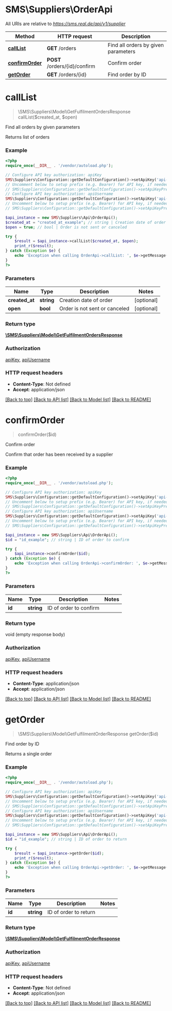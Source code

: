 # SMS\Suppliers\OrderApi

All URIs are relative to *https://sms.real.de/api/v1/supplier*

Method | HTTP request | Description
------------- | ------------- | -------------
[**callList**](OrderApi.md#callList) | **GET** /orders | Find all orders by given parameters
[**confirmOrder**](OrderApi.md#confirmOrder) | **POST** /orders/{id}/confirm | Confirm order
[**getOrder**](OrderApi.md#getOrder) | **GET** /orders/{id} | Find order by ID


# **callList**
> \SMS\Suppliers\Model\GetFulfilmentOrdersResponse callList($created_at, $open)

Find all orders by given parameters

Returns list of orders

### Example
```php
<?php
require_once(__DIR__ . '/vendor/autoload.php');

// Configure API key authorization: apiKey
SMS\Suppliers\Configuration::getDefaultConfiguration()->setApiKey('api-key', 'YOUR_API_KEY');
// Uncomment below to setup prefix (e.g. Bearer) for API key, if needed
// SMS\Suppliers\Configuration::getDefaultConfiguration()->setApiKeyPrefix('api-key', 'Bearer');
// Configure API key authorization: apiUsername
SMS\Suppliers\Configuration::getDefaultConfiguration()->setApiKey('api-username', 'YOUR_API_KEY');
// Uncomment below to setup prefix (e.g. Bearer) for API key, if needed
// SMS\Suppliers\Configuration::getDefaultConfiguration()->setApiKeyPrefix('api-username', 'Bearer');

$api_instance = new SMS\Suppliers\Api\OrderApi();
$created_at = "created_at_example"; // string | Creation date of order
$open = true; // bool | Order is not sent or canceled

try {
    $result = $api_instance->callList($created_at, $open);
    print_r($result);
} catch (Exception $e) {
    echo 'Exception when calling OrderApi->callList: ', $e->getMessage(), PHP_EOL;
}
?>
```

### Parameters

Name | Type | Description  | Notes
------------- | ------------- | ------------- | -------------
 **created_at** | **string**| Creation date of order | [optional]
 **open** | **bool**| Order is not sent or canceled | [optional]

### Return type

[**\SMS\Suppliers\Model\GetFulfilmentOrdersResponse**](../Model/GetFulfilmentOrdersResponse.md)

### Authorization

[apiKey](../../README.md#apiKey), [apiUsername](../../README.md#apiUsername)

### HTTP request headers

 - **Content-Type**: Not defined
 - **Accept**: application/json

[[Back to top]](#) [[Back to API list]](../../README.md#documentation-for-api-endpoints) [[Back to Model list]](../../README.md#documentation-for-models) [[Back to README]](../../README.md)

# **confirmOrder**
> confirmOrder($id)

Confirm order

Confirm that order has been received by a supplier

### Example
```php
<?php
require_once(__DIR__ . '/vendor/autoload.php');

// Configure API key authorization: apiKey
SMS\Suppliers\Configuration::getDefaultConfiguration()->setApiKey('api-key', 'YOUR_API_KEY');
// Uncomment below to setup prefix (e.g. Bearer) for API key, if needed
// SMS\Suppliers\Configuration::getDefaultConfiguration()->setApiKeyPrefix('api-key', 'Bearer');
// Configure API key authorization: apiUsername
SMS\Suppliers\Configuration::getDefaultConfiguration()->setApiKey('api-username', 'YOUR_API_KEY');
// Uncomment below to setup prefix (e.g. Bearer) for API key, if needed
// SMS\Suppliers\Configuration::getDefaultConfiguration()->setApiKeyPrefix('api-username', 'Bearer');

$api_instance = new SMS\Suppliers\Api\OrderApi();
$id = "id_example"; // string | ID of order to confirm

try {
    $api_instance->confirmOrder($id);
} catch (Exception $e) {
    echo 'Exception when calling OrderApi->confirmOrder: ', $e->getMessage(), PHP_EOL;
}
?>
```

### Parameters

Name | Type | Description  | Notes
------------- | ------------- | ------------- | -------------
 **id** | **string**| ID of order to confirm |

### Return type

void (empty response body)

### Authorization

[apiKey](../../README.md#apiKey), [apiUsername](../../README.md#apiUsername)

### HTTP request headers

 - **Content-Type**: application/json
 - **Accept**: application/json

[[Back to top]](#) [[Back to API list]](../../README.md#documentation-for-api-endpoints) [[Back to Model list]](../../README.md#documentation-for-models) [[Back to README]](../../README.md)

# **getOrder**
> \SMS\Suppliers\Model\GetFulfilmentOrderResponse getOrder($id)

Find order by ID

Returns a single order

### Example
```php
<?php
require_once(__DIR__ . '/vendor/autoload.php');

// Configure API key authorization: apiKey
SMS\Suppliers\Configuration::getDefaultConfiguration()->setApiKey('api-key', 'YOUR_API_KEY');
// Uncomment below to setup prefix (e.g. Bearer) for API key, if needed
// SMS\Suppliers\Configuration::getDefaultConfiguration()->setApiKeyPrefix('api-key', 'Bearer');
// Configure API key authorization: apiUsername
SMS\Suppliers\Configuration::getDefaultConfiguration()->setApiKey('api-username', 'YOUR_API_KEY');
// Uncomment below to setup prefix (e.g. Bearer) for API key, if needed
// SMS\Suppliers\Configuration::getDefaultConfiguration()->setApiKeyPrefix('api-username', 'Bearer');

$api_instance = new SMS\Suppliers\Api\OrderApi();
$id = "id_example"; // string | ID of order to return

try {
    $result = $api_instance->getOrder($id);
    print_r($result);
} catch (Exception $e) {
    echo 'Exception when calling OrderApi->getOrder: ', $e->getMessage(), PHP_EOL;
}
?>
```

### Parameters

Name | Type | Description  | Notes
------------- | ------------- | ------------- | -------------
 **id** | **string**| ID of order to return |

### Return type

[**\SMS\Suppliers\Model\GetFulfilmentOrderResponse**](../Model/GetFulfilmentOrderResponse.md)

### Authorization

[apiKey](../../README.md#apiKey), [apiUsername](../../README.md#apiUsername)

### HTTP request headers

 - **Content-Type**: Not defined
 - **Accept**: application/json

[[Back to top]](#) [[Back to API list]](../../README.md#documentation-for-api-endpoints) [[Back to Model list]](../../README.md#documentation-for-models) [[Back to README]](../../README.md)

